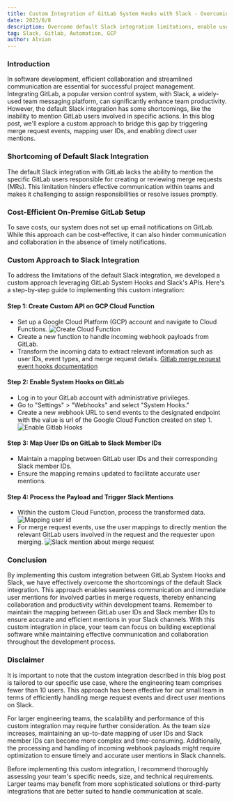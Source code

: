 ```yaml
---
title: Custom Integration of GitLab System Hooks with Slack - Overcoming Limitations for Mentioning Slack User with Default GitLab-Slack Integration
date: 2023/8/8
description: Overcome default Slack integration limitations, enable user mentions, and streamline communication for increased productivity.
tag: Slack, Gitlab, Automation, GCP 
author: Alvian
---
```



### Introduction

  

In software development, efficient collaboration and streamlined communication are essential for successful project management. Integrating GitLab, a popular version control system, with Slack, a widely-used team messaging platform, can significantly enhance team productivity. However, the default Slack integration has some shortcomings, like the inability to mention GitLab users involved in specific actions. In this blog post, we'll explore a custom approach to bridge this gap by triggering merge request events, mapping user IDs, and enabling direct user mentions.

  

### Shortcoming of Default Slack Integration

The default Slack integration with GitLab lacks the ability to mention the specific GitLab users responsible for creating or reviewing merge requests (MRs). This limitation hinders effective communication within teams and makes it challenging to assign responsibilities or resolve issues promptly.

  

### Cost-Efficient On-Premise GitLab Setup

To save costs, our system does not set up email notifications on GitLab. While this approach can be cost-effective, it can also hinder communication and collaboration in the absence of timely notifications.

  
  

### Custom Approach to Slack Integration

To address the limitations of the default Slack integration, we developed a custom approach leveraging GitLab System Hooks and Slack's APIs. Here's a step-by-step guide to implementing this custom integration:

  

#### Step 1: Create Custom API on GCP Cloud Function
- Set up a Google Cloud Platform (GCP) account and navigate to Cloud Functions. ![Create Cloud Function](https://d1kkcsa3gp41aj.cloudfront.net/custom-integration-of-gitlab-system-hooks-with-slack-overcoming-limitations-for-mentioning-slack-user-with-default-gitlab-slack-integration/create-cf.png)
- Create a new function to handle incoming webhook payloads from GitLab.
- Transform the incoming data to extract relevant information such as user IDs, event types, and merge request details. [Gitlab merge request event hooks documentation](https://mekar-gitlab.com/help/administration/system_hooks#merge-request-events)
  
#### Step 2: Enable System Hooks on GitLab
- Log in to your GitLab account with administrative privileges.
- Go to "Settings" > "Webhooks" and select "System Hooks."
- Create a new webhook URL to send events to the designated endpoint with the value is url of the Google Cloud Function created on step 1. ![Enable Gitlab Hooks](https://d1kkcsa3gp41aj.cloudfront.net/custom-integration-of-gitlab-system-hooks-with-slack-overcoming-limitations-for-mentioning-slack-user-with-default-gitlab-slack-integration/enable-gitlab-hooks.png)

#### Step 3: Map User IDs on GitLab to Slack Member IDs

- Maintain a mapping between GitLab user IDs and their corresponding Slack member IDs.
- Ensure the mapping remains updated to facilitate accurate user mentions.

#### Step 4: Process the Payload and Trigger Slack Mentions

- Within the custom Cloud Function, process the transformed data. ![Mapping user id](https://d1kkcsa3gp41aj.cloudfront.net/custom-integration-of-gitlab-system-hooks-with-slack-overcoming-limitations-for-mentioning-slack-user-with-default-gitlab-slack-integration/user-id-mapping.png)
- For merge request events, use the user mappings to directly mention the relevant GitLab users involved in the request and the requester upon merging. ![Slack mention about merge request](https://d1kkcsa3gp41aj.cloudfront.net/custom-integration-of-gitlab-system-hooks-with-slack-overcoming-limitations-for-mentioning-slack-user-with-default-gitlab-slack-integration/slack-mr-mention.png)
  
### Conclusion

By implementing this custom integration between GitLab System Hooks and Slack, we have effectively overcome the shortcomings of the default Slack integration. This approach enables seamless communication and immediate user mentions for involved parties in merge requests, thereby enhancing collaboration and productivity within development teams. Remember to maintain the mapping between GitLab user IDs and Slack member IDs to ensure accurate and efficient mentions in your Slack channels. With this custom integration in place, your team can focus on building exceptional software while maintaining effective communication and collaboration throughout the development process.

### Disclaimer

It is important to note that the custom integration described in this blog post is tailored to our specific use case, where the engineering team comprises fewer than 10 users. This approach has been effective for our small team in terms of efficiently handling merge request events and direct user mentions on Slack.

For larger engineering teams, the scalability and performance of this custom integration may require further consideration. As the team size increases, maintaining an up-to-date mapping of user IDs and Slack member IDs can become more complex and time-consuming. Additionally, the processing and handling of incoming webhook payloads might require optimization to ensure timely and accurate user mentions in Slack channels.

Before implementing this custom integration, I recommend thoroughly assessing your team's specific needs, size, and technical requirements. Larger teams may benefit from more sophisticated solutions or third-party integrations that are better suited to handle communication at scale.